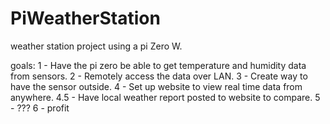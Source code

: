 # PiWeatherStation
weather station project using a pi Zero W.

goals:
1 - Have the pi zero be able to get temperature and humidity data from sensors.
2 - Remotely access the data over LAN.
3 - Create way to have the sensor outside.
4 - Set up website to view real time data from anywhere.
4.5 - Have local weather report posted to website to compare.
5 - ???
6 - profit

